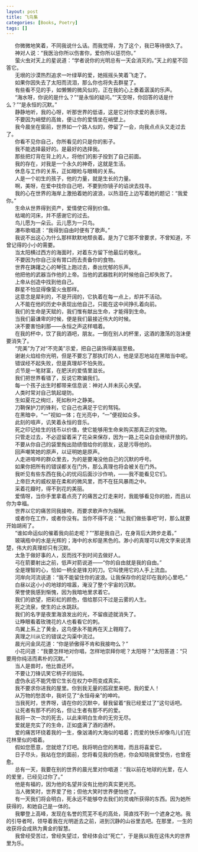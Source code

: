 ```yaml
---
layout: post
title: 飞鸟集  
categories: [Books, Poetry]
tags: []
---
```

&nbsp;&nbsp;&nbsp;&nbsp;&nbsp;&nbsp;你微微地笑着，不同我说什么话。而我觉得，为了这个，我已等待很久了。<!-- more -->                
&nbsp;&nbsp;&nbsp;&nbsp;&nbsp;&nbsp;神对人说：“我医治你所以伤害你，爱你所以惩罚你。”            
&nbsp;&nbsp;&nbsp;&nbsp;&nbsp;&nbsp;萤火虫对天上的星说道：“学者说你的光明总有一天会消灭的。”天上的星不回答它。                  
&nbsp;&nbsp;&nbsp;&nbsp;&nbsp;&nbsp;无垠的沙漠热烈追求一叶绿草的爱，她摇摇头笑着飞走了。               
&nbsp;&nbsp;&nbsp;&nbsp;&nbsp;&nbsp;如果你因失去了太阳而流泪，那么你也将失去群星了。               
&nbsp;&nbsp;&nbsp;&nbsp;&nbsp;&nbsp;有些看不见的手，如懒懒的微风似的，正在我的心上奏着潺溪的乐声。               
&nbsp;&nbsp;&nbsp;&nbsp;&nbsp;&nbsp;“海水呀，你说的是什么？”“是永恒的疑问。”“天空呀，你回答的话是什么？”“是永恒的沉默。”               
&nbsp;&nbsp;&nbsp;&nbsp;&nbsp;&nbsp;静静地听，我的心呀，听那世界的低语，这是它对你求爱的表示呀。               
&nbsp;&nbsp;&nbsp;&nbsp;&nbsp;&nbsp;不要因为峭壁的高耸，便让你的爱情坐在峭壁上。               
&nbsp;&nbsp;&nbsp;&nbsp;&nbsp;&nbsp;我今晨坐在窗前，世界如一个路人似的，停留了一会，向我点点头又走过去了。               
&nbsp;&nbsp;&nbsp;&nbsp;&nbsp;&nbsp;你看不见你自己，你所看见的只是你的影子。               
&nbsp;&nbsp;&nbsp;&nbsp;&nbsp;&nbsp;我不能选择最好的。是最好的选择我。               
&nbsp;&nbsp;&nbsp;&nbsp;&nbsp;&nbsp;那些把灯背在背上的人，将他们的影子投到了自己前面。               
&nbsp;&nbsp;&nbsp;&nbsp;&nbsp;&nbsp;我的存在，对我是一个永久的神奇，这就是生活。               
&nbsp;&nbsp;&nbsp;&nbsp;&nbsp;&nbsp;休息与工作的关系，正如眼睑与眼睛的关系。               
&nbsp;&nbsp;&nbsp;&nbsp;&nbsp;&nbsp;人是一个初生的孩子，他的力量，就是生长的力量。               
&nbsp;&nbsp;&nbsp;&nbsp;&nbsp;&nbsp;啊，美呀，在爱中找你自己吧，不要到你镜子的谄谀去找寻。               
&nbsp;&nbsp;&nbsp;&nbsp;&nbsp;&nbsp;我的心在世界的海岸上激拍着她的波浪，以热泪在上边写着她的题记：“我爱你。”               
&nbsp;&nbsp;&nbsp;&nbsp;&nbsp;&nbsp;生命从世界得到资产，爱情使它得到价值。               
&nbsp;&nbsp;&nbsp;&nbsp;&nbsp;&nbsp;枯竭的河床，并不感谢它的过去。               
&nbsp;&nbsp;&nbsp;&nbsp;&nbsp;&nbsp;鸟儿愿为一朵云。云儿愿为一只鸟。               
&nbsp;&nbsp;&nbsp;&nbsp;&nbsp;&nbsp;瀑布歌唱道：“我得到自由时便有了歌声。”               
&nbsp;&nbsp;&nbsp;&nbsp;&nbsp;&nbsp;我说不出这心为什么那样默默地颓丧着。是为了它那不曾要求，不曾知道，不曾记得的小小的需要。               
&nbsp;&nbsp;&nbsp;&nbsp;&nbsp;&nbsp;当太阳横过西方的海面时，对着东方留下他最后的敬礼。               
&nbsp;&nbsp;&nbsp;&nbsp;&nbsp;&nbsp;不要因为你自己没有胃口而去责备你的食物。               
&nbsp;&nbsp;&nbsp;&nbsp;&nbsp;&nbsp;世界在踌躇之心的琴弦上跑过去，奏出忧郁的乐声。               
&nbsp;&nbsp;&nbsp;&nbsp;&nbsp;&nbsp;他把他的武器当作他的上帝。当他的武器胜利的时候他自己却失败了。               
&nbsp;&nbsp;&nbsp;&nbsp;&nbsp;&nbsp;上帝从创造中找到他自己。               
&nbsp;&nbsp;&nbsp;&nbsp;&nbsp;&nbsp;群星不怕显得像萤火虫那样。               
&nbsp;&nbsp;&nbsp;&nbsp;&nbsp;&nbsp;这意念是犀利的，不是开阔的，它执着在每一点上，却并不活动。               
&nbsp;&nbsp;&nbsp;&nbsp;&nbsp;&nbsp;人不能在他的历史中表现出他自己，只能在这中间挣扎着向前。               
&nbsp;&nbsp;&nbsp;&nbsp;&nbsp;&nbsp;我们的生命是天赋的，我们惟有献出生命，才能得到生命。               
&nbsp;&nbsp;&nbsp;&nbsp;&nbsp;&nbsp;当我们最谦卑的时候，便是我们最接近伟大的时候。               
&nbsp;&nbsp;&nbsp;&nbsp;&nbsp;&nbsp;决不要害怕刹那——永恒之声这样唱着。               
&nbsp;&nbsp;&nbsp;&nbsp;&nbsp;&nbsp;在我的杯中，饮了我的酒吧，朋友。一倒在别人的杯里，这酒的激荡的泡沫便要消失了。               
&nbsp;&nbsp;&nbsp;&nbsp;&nbsp;&nbsp;“完美”为了对“不完美”示爱，把自己装饰得美丽至极。               
&nbsp;&nbsp;&nbsp;&nbsp;&nbsp;&nbsp;谢谢火焰给你光明，但是不要忘了那执灯的人，他是坚忍地站在黑暗当中呢。               
&nbsp;&nbsp;&nbsp;&nbsp;&nbsp;&nbsp;错误经不起失败，但是真理却不怕失败。               
&nbsp;&nbsp;&nbsp;&nbsp;&nbsp;&nbsp;贞节是一笔财富，在肥沃的爱情里滋长。               
&nbsp;&nbsp;&nbsp;&nbsp;&nbsp;&nbsp;我们把世界看错了，反说它欺骗我们。               
&nbsp;&nbsp;&nbsp;&nbsp;&nbsp;&nbsp;每一个孩子出生时都带来信息说：神对人并未灰心失望。               
&nbsp;&nbsp;&nbsp;&nbsp;&nbsp;&nbsp;人类时常对自己筑起堤防。               
&nbsp;&nbsp;&nbsp;&nbsp;&nbsp;&nbsp;生如夏花之绚烂，死如秋叶之静美。               
&nbsp;&nbsp;&nbsp;&nbsp;&nbsp;&nbsp;刀鞘保护刀的锋利，它自己也满足于它的驽钝。               
&nbsp;&nbsp;&nbsp;&nbsp;&nbsp;&nbsp;在黑暗中，“一”视如一体；在光亮中，“一”便视如众多。               
&nbsp;&nbsp;&nbsp;&nbsp;&nbsp;&nbsp;此刻的喧声，讥笑着永恒的音乐。               
&nbsp;&nbsp;&nbsp;&nbsp;&nbsp;&nbsp;死之印记给生的钱币以价值，使它能够用生命来购买那真正的宝物。               
&nbsp;&nbsp;&nbsp;&nbsp;&nbsp;&nbsp;只管走过去，不必逗留着采了花朵来保存，因为一路上花朵自会继续开放的。               
&nbsp;&nbsp;&nbsp;&nbsp;&nbsp;&nbsp;不要从你自己的袋里掏出勋绩借给你的朋友，这是污辱他的。               
&nbsp;&nbsp;&nbsp;&nbsp;&nbsp;&nbsp;回声嘲笑她的原声，以证明她是原声。               
&nbsp;&nbsp;&nbsp;&nbsp;&nbsp;&nbsp;人走进喧哗的群众里去，为的是要淹没他自己的沉默的呼号。               
&nbsp;&nbsp;&nbsp;&nbsp;&nbsp;&nbsp;如果你把所有的错误都关在门外，那么真理也将会被关在门外。               
&nbsp;&nbsp;&nbsp;&nbsp;&nbsp;&nbsp;我听见有些东西在我心的忧闷后面沙沙作响，——我不能看见它们。               
&nbsp;&nbsp;&nbsp;&nbsp;&nbsp;&nbsp;上帝巨大的威权是在柔和的微风里，而不在狂风暴雨之中。               
&nbsp;&nbsp;&nbsp;&nbsp;&nbsp;&nbsp;采着花瓣时，得不到花的美丽。               
&nbsp;&nbsp;&nbsp;&nbsp;&nbsp;&nbsp;爱情呀，当你手里拿着点亮了的痛苦之灯走来时，我能够看见你的脸，而且以你为幸福。               
&nbsp;&nbsp;&nbsp;&nbsp;&nbsp;&nbsp;世界以它的痛苦同我接吻，而要求歌声作为报酬。               
&nbsp;&nbsp;&nbsp;&nbsp;&nbsp;&nbsp;或者你在工作，或者你没有。当你不得不说：“让我们做些事吧”时，那么就要开始胡闹了。               
&nbsp;&nbsp;&nbsp;&nbsp;&nbsp;&nbsp;“谁如命运似的催着我向前走呢？”“那是我自己，在身背后大跨步走着。”               
&nbsp;&nbsp;&nbsp;&nbsp;&nbsp;&nbsp;玻璃瓶中的水是光辉的；海中的水却是黑色的。渺小的真理可以用文字来说清楚，伟大的真理却只有沉默。               
&nbsp;&nbsp;&nbsp;&nbsp;&nbsp;&nbsp;太急于做好事的人，反而找不到时间去做好人。               
&nbsp;&nbsp;&nbsp;&nbsp;&nbsp;&nbsp;弓在箭要射出之前，低声对箭说道——“你的自由就是我的自由。”               
&nbsp;&nbsp;&nbsp;&nbsp;&nbsp;&nbsp;全是理智的心，恰如一柄全是锋刃的刀。它叫使用它的人手上流血。               
&nbsp;&nbsp;&nbsp;&nbsp;&nbsp;&nbsp;河岸向河流说道：“我不能留住你的波浪。让我保存你的足印在我的心里吧。”               
&nbsp;&nbsp;&nbsp;&nbsp;&nbsp;&nbsp;白昼以这小小的地球的喧嚣，淹没了整个宇宙的沉默。               
&nbsp;&nbsp;&nbsp;&nbsp;&nbsp;&nbsp;荣誉使我感到惭愧，因为我暗地里求着它。               
&nbsp;&nbsp;&nbsp;&nbsp;&nbsp;&nbsp;我们的欲望，把彩虹的颜色，借给那只不过是云雾的人生。               
&nbsp;&nbsp;&nbsp;&nbsp;&nbsp;&nbsp;死之流泉，使生的止水跳跃。               
&nbsp;&nbsp;&nbsp;&nbsp;&nbsp;&nbsp;我们的名字是夜里海浪发出的光，不留痕迹就消失了。               
&nbsp;&nbsp;&nbsp;&nbsp;&nbsp;&nbsp;让睁眼看着玫瑰花的人也看看它的刺。               
&nbsp;&nbsp;&nbsp;&nbsp;&nbsp;&nbsp;鸟翼上系上了黄金，这鸟便永不能再在天上翱翔了。               
&nbsp;&nbsp;&nbsp;&nbsp;&nbsp;&nbsp;真理之川从它的错误之沟渠中流过。               
&nbsp;&nbsp;&nbsp;&nbsp;&nbsp;&nbsp;晨光问金凤花道：“你是骄傲得不肯和我接吻么？”               
&nbsp;&nbsp;&nbsp;&nbsp;&nbsp;&nbsp;小花问道：“我要怎样地对你唱，怎样地崇拜你呢？太阳呀？”太阳答道：“只要用你纯洁而素朴的沉默。”               
&nbsp;&nbsp;&nbsp;&nbsp;&nbsp;&nbsp;当人是兽时，他比兽还坏。               
&nbsp;&nbsp;&nbsp;&nbsp;&nbsp;&nbsp;不要让刀锋讥笑它柄子的拙钝。               
&nbsp;&nbsp;&nbsp;&nbsp;&nbsp;&nbsp;虚伪永远不能凭借它生长在权力中而变成真实。               
&nbsp;&nbsp;&nbsp;&nbsp;&nbsp;&nbsp;我不要求你进我的屋里。你到我无量的孤寂里来吧，我的爱人！               
&nbsp;&nbsp;&nbsp;&nbsp;&nbsp;&nbsp;从万物的愁苦中，我听见了“永恒母亲”的呻吟。               
&nbsp;&nbsp;&nbsp;&nbsp;&nbsp;&nbsp;当我死时，世界呀，请在你的沉默中，替我留着“我已经爱过了”这句话吧。               
&nbsp;&nbsp;&nbsp;&nbsp;&nbsp;&nbsp;让死者有那不朽的名，但让生者有那不朽的爱。                             
&nbsp;&nbsp;&nbsp;&nbsp;&nbsp;&nbsp;我将一次一次的死去，以此来明白生命的无穷无尽。               
&nbsp;&nbsp;&nbsp;&nbsp;&nbsp;&nbsp;爱就是充实了的生命，正如盛满了酒的酒杯。               
&nbsp;&nbsp;&nbsp;&nbsp;&nbsp;&nbsp;爱的痛苦环绕着我的一生，像汹涌的大海似的唱着；而爱的快乐却像鸟儿们在花林里似的唱着。               
&nbsp;&nbsp;&nbsp;&nbsp;&nbsp;&nbsp;假如您愿意，您就熄了灯吧。我将明白您的黑暗，而且将喜爱它。               
&nbsp;&nbsp;&nbsp;&nbsp;&nbsp;&nbsp;日子尽头，我站在您的面前，您将看见我的伤疤，你会知晓我曾受伤，也曾痊愈。               
&nbsp;&nbsp;&nbsp;&nbsp;&nbsp;&nbsp;总有一天，我要在别的世界的晨光里对你唱道：“我以前在地球的光里，在人的爱里，已经见过你了。”               
&nbsp;&nbsp;&nbsp;&nbsp;&nbsp;&nbsp;他是有福的，因为他的名望并没有比他的真实更光亮。               
&nbsp;&nbsp;&nbsp;&nbsp;&nbsp;&nbsp;当人微笑时，世界爱了他；但他大笑时世界便怕他了。               
&nbsp;&nbsp;&nbsp;&nbsp;&nbsp;&nbsp;有一天我们将会明白，死永远不能够夺去我们的灵魂所获得的东西。因为她所获得的，和她自己是一体的。               
&nbsp;&nbsp;&nbsp;&nbsp;&nbsp;&nbsp;我攀登上高峰，发现在名誉的荒芜不毛的高处，简直找不到一个遮身之地。我的引导者呵，领导着我在光明逝去之前，进到沉静的山谷里去吧。在那里，一生的收获将会成熟为黄金的智慧。               
&nbsp;&nbsp;&nbsp;&nbsp;&nbsp;&nbsp;我曾经受苦过，曾经失望过，曾经体会过“死亡”，于是我以我在这伟大的世界里为乐。               
